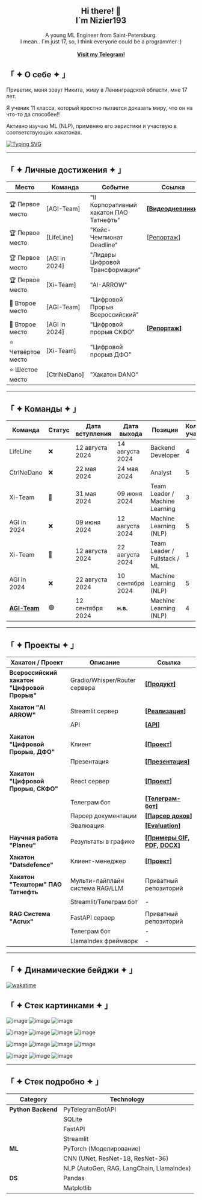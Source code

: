 <!-- Improved compatibility of back to top link: See: https://github.com/othneildrew/Best-README-Template/pull/73 -->
<!--
*** Thanks for checking out the Best-README-Template. If you have a suggestion
*** that would make this better, please fork the repo and create a pull request
*** or simply open an issue with the tag "enhancement".
*** Don't forget to give the project a star!
*** Thanks again! Now go create something AMAZING! :D
-->



<!-- PROJECT SHIELDS -->
<!--
*** I'm using markdown "reference style" links for readability.
*** Reference links are enclosed in brackets [ ] instead of parentheses ( ).
*** See the bottom of this document for the declaration of the reference variables
*** for contributors-url, forks-url, etc. This is an optional, concise syntax you may use.
*** https://www.markdownguide.org/basic-syntax/#reference-style-links
-->

<div align="center">

  <h2 align="center">Hi there! 👋 <br />I`m Nizier193</h2>

  <p align="center">
    A young ML Engineer from Saint-Petersburg.<br/>
    I mean.. I`m just 17, so, I think everyone could be a programmer :)
    <br />
    <br />
    <a href="https://t.me/Nizier193"><strong>Visit my Telegram!</strong></a>
  </p>
</div>

<!-- ABOUT THE PROJECT -->
## 「 ✦ О себе ✦ 」
Приветик, меня зовут Никита, живу в Ленинградской области, мне 17 лет.

Я ученик 11 класса, который яростно пытается доказать миру, что он на что-то да способен!!

Активно изучаю ML (NLP), применяю его эвристики и участвую в соответствующих хакатонах. 

[![Typing SVG](https://readme-typing-svg.herokuapp.com?color=%2336BCF7&lines=Coding+is+cool+but+freaking+hard)](https://git.io/typing-svg)

---
## 「 ✦ Личные достижения ✦ 」
| Место         | Команда         | Событие                                                       | Ссылка                                                                 |
|---------------|-----------------|---------------------------------------------------------------|------------------------------------------------------------------------|
| 🏆 Первое место| [AGI-Team]     | "II Корпоративный хакатон ПАО Татнефть"                     | **[[Видеодневники](https://kss.tatneft.ru/docs/pub/55aee85ceab51e8b4daaeafd0caf8382/default/?session=expired&path=%2F%D0%92%D0%B8%D0%B4%D0%B5%D0%BE%D0%B4%D0%BD%D0%B5%D0%B2%D0%BD%D0%B8%D0%BA%D0%B8%2F)]** |
| 🏆 Первое место| [LifeLine]     | "Кейс-Чемпионат Deadline"                                   | [[Репортаж](https://ren.tv/news/v-rossii/1210751-podvedeny-itogi-pervogo-keis-chempionata-deadline)] |
| 🏆 Первое место| [AGI in 2024]  | "Лидеры Цифровой Трансформации"                             |                                                                        |
| 🏆 Первое место| [Xi-Team]      | "AI-ARROW"                                                  |                                                                        |
| 🥈 Второе место| [AGI-Team]     | "Цифровой Прорыв Всероссийский"                             |                                                                        |
| 🥈 Второе место| [AGI in 2024]  | "Цифровой прорыв СКФО"                                     | **[[Репортаж](https://vk.com/video-226111401_456239042)]**          |
| ⭐ Четвёртое место| [Xi-Team]    | "Цифровой прорыв ДФО"                                      |                                                                        |
| ⭐ Шестое место | [CtrlNeDano]   | "Хакатон DANO"                                             |                                                                        |


---
## 「 ✦ Команды ✦ 」

| Команда         | Статус | Дата вступления | Дата выхода       | Позиция                          | Количество участников |
|------------------|--------|------------------|-------------------|----------------------------------|-----------------------|
| LifeLine         | ❌      | 12 августа 2024  | 14 августа 2024   | Backend Developer                 | 4                     |
| CtrlNeDano       | ❌      | 22 мая 2024      | 24 мая 2024       | Analyst                           | 5                     |
| Xi-Team          | 🔄      | 31 мая 2024      | 09 июня 2024      | Team Leader / Machine Learning    | 3                     |
| AGI in 2024      | ❌      | 09 июня 2024     | 12 августа 2024   | Machine Learning (NLP)           | 5                     |
| Xi-Team          | 🔄      | 12 августа 2024  | 22 августа 2024   | Team Leader / Fullstack / ML     | 1                     |
| AGI in 2024      | ❌      | 22 августа 2024  | 10 сентября 2024   | Machine Learning (NLP)           | 5                     |
| **[AGI-Team](https://github.com/agi-team-ru)** | 🟢      | 12 сентября 2024 | **н.в.**         | Machine Learning (NLP) | 4                     |

---
## 「 ✦ Проекты ✦ 」
| Хакатон / Проект                                      | Описание                                                                                          | Ссылка                                                                                                      |
|------------------------------------------------------|---------------------------------------------------------------------------------------------------|-------------------------------------------------------------------------------------------------------------|
| **Всероссийский хакатон "Цифровой Прорыв"**          | Gradio/Whisper/Router сервера                                                                                  | **[[Продукт](https://github.com/agi-team-ru/viral-clip-maker)]**                                        |
|                                                      |                                                                                                   |                                                                                                             |
| **Хакатон "AI ARROW"**                            | Streamlit сервер                                                                          | **[[Реализация](https://github.com/Nizier193/dnd-aiarrow-llm)]**                                        |
|                                                      | API                                                                          | **[[API](https://github.com/Nizier193/dnd-aiarrow-llm/tree/master/services/controle_game_api)]**        |
|                                                      |                                                                                                   |                                                                                                             |
| **Хакатон "Цифровой Прорыв, ДФО"**                 | Клиент                                                                                       | **[[Проект](https://github.com/Nizier193/DFO_HackItON)]**                                                |
|                                                      | Презентация                                                                                  | **[[Презентация](https://github.com/Nizier193/cp24-dfo-client/blob/master/Генерация%20визуальной%20поддержки.pptx)]** |
|                                                      |                                                                                                   |                                                                                                             |
| **Хакатон "Цифровой Прорыв, СКФО"**                | React сервер                                                                                      | **[[Проект](https://github.com/idashevskii/cp-24-skfo)]**                                               |
|                                                      | Телеграм бот                                                                                     | **[[Телеграм-бот](https://github.com/Nizier193/cp-24-skfo-tg-bot)]**                                   |
|                                                      | Парсер документации                                                                                     | **[[Парсер доков](https://github.com/Nizier193/cp-24-skfo-parser)]**                                    |
|                                                      | Эвалюация                                                                                       | **[[Evaluation](https://github.com/bukhanka/cp-24-skfo-gen_ans_eval)]**                                  |
|                                                      |                                                                                                   |                                                                                                             |
| **Научная работа "Planeu"** | Результаты в графике                                                                             | **[[Примеры GIF, PDF, DOCX](https://github.com/Nizier193/planeu-project)]**                              |
|                                                      |                                                                                                   |                                                                                                             |
| **Хакатон "Datsdefence"**                          | Клиент-менеджер                                                                                | **[[Проект](https://github.com/Nizier193/datsdefence-12-07)]**                                          |
|                                                      |                                                                                                   |                                                                                                             |
| **Хакатон "Техшторм" ПАО Татнефть** | Мульти-пайплайн система RAG/LLM | Приватный репозиторий |
|                                                        | Streamlit/Телеграм бот | - |
|                                                      | | |
| **RAG Система "Acrux"**             | FastAPI сервер | Приватный репозиторий | -
|                                                      | Телеграм бот   | - |
|                                                      | LlamaIndex фреймворк | - |

---

## 「 ✦ Динамические бейджи ✦ 」
[![wakatime](https://wakatime.com/badge/user/5e745669-9b14-4183-bdea-4cde16c99909.svg)](https://wakatime.com/@5e745669-9b14-4183-bdea-4cde16c99909)

## 「 ✦ Стек картинками ✦ 」
![image](https://img.shields.io/badge/PyCharm-000000.svg?&style=for-the-badge&logo=PyCharm&logoColor=white)
![image](https://img.shields.io/badge/VSCode-0078D4?style=for-the-badge&logo=visual%20studio%20code&logoColor=white)
![image](https://img.shields.io/badge/Notepad++-90E59A.svg?style=for-the-badge&logo=notepad%2B%2B&logoColor=black)

![image](https://img.shields.io/badge/Python-FFD43B?style=for-the-badge&logo=python&logoColor=blue)
![image](https://img.shields.io/badge/Sqlite-003B57?style=for-the-badge&logo=sqlite&logoColor=white)
![image](https://img.shields.io/badge/Django-092E20?style=for-the-badge&logo=django&logoColor=green)
![image](https://img.shields.io/badge/Docker-2CA5E0?style=for-the-badge&logo=docker&logoColor=white)

![image](https://img.shields.io/badge/Numpy-777BB4?style=for-the-badge&logo=numpy&logoColor=white)
![image](https://img.shields.io/badge/Pandas-2C2D72?style=for-the-badge&logo=pandas&logoColor=white)
![image](https://img.shields.io/badge/PyTorch-EE4C2C?style=for-the-badge&logo=pytorch&logoColor=white)
![image](https://img.shields.io/badge/Colab-F9AB00?style=for-the-badge&logo=googlecolab&color=525252)

![image](https://img.shields.io/badge/ChatGPT-74aa9c?style=for-the-badge&logo=openai&logoColor=white)
![image](https://img.shields.io/badge/Gemini-8E75B2?style=for-the-badge&logo=googlebard&logoColor=fff)
![image](https://img.shields.io/badge/github%20copilot-000000?style=for-the-badge&logo=githubcopilot&logoColor=white)

---

## 「 ✦ Стек подробно ✦ 」
     
| **Category**       | **Technology**            |
|--------------------|---------------------------|
| **Python Backend**  | PyTelegramBotAPI          |
|                    | SQLite                    |
|                    | FastAPI                   |
|                    | Streamlit                 |
| **ML**             | PyTorch (Моделирование)   |
|                    | CNN (UNet, ResNet-18, ResNet-36) |
|                    | NLP (AutoGen, RAG, LangChain, LlamaIndex) |
| **DS**             | Pandas                    |
|                    | Matplotlib                |
